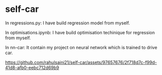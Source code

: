# self-car

In regressions.py:
I have build regression model from myself.

In optimisations.ipynb:
I have build optimisation techinique for regression from myself.


In nn-car:
It contain my project on neural network which is trained to drive car.

https://github.com/rahulsaini21/self-car/assets/97657676/2f718d7c-f99d-41d8-afb0-eebc712d69b9

